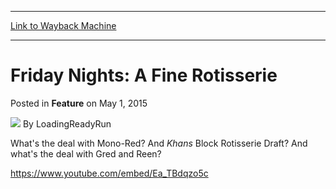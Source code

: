
---
[Link to Wayback Machine](https://web.archive.org/web/20150503205446/http://magic.wizards.com/en/articles/archive/feature/friday-nights-fine-rotisserie-2015-05-01)

[_metadata_:author]:- "LoadingReadyRun"
[_metadata_:description]:- "Mono-Red? Khans Block Rotisserie Draft? `Gred and Reen`!?"
[_metadata_:generator]:- "Drupal 7 (http://drupal.org)"
[_metadata_:publish_date]:- "2015-05-01"
[_metadata_:title]:- "Friday Nights: A Fine Rotisserie"
[_metadata_:wayback_capture_timestamp]:- "2015-05-03 20:54:46+00:00"
[_metadata_:wayback_raw_url]:- "https://web.archive.org/web/20150503205446id_/http://magic.wizards.com/en/articles/archive/feature/friday-nights-fine-rotisserie-2015-05-01"
[_metadata_:wayback_url]:- "http://magic.wizards.com/en/articles/archive/feature/friday-nights-fine-rotisserie-2015-05-01"
---


Friday Nights: A Fine Rotisserie
================================



 Posted in **Feature**
 on May 1, 2015 






![](https://media.magic.wizards.com/styles/auth_small/public/images/person/lrrbiopic.png)
By LoadingReadyRun










What's the deal with Mono-Red? And *Khans* Block Rotisserie Draft? And what's the deal with Gred and Reen?


<https://www.youtube.com/embed/Ea_TBdqzo5c>







